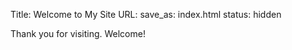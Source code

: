 Title: Welcome to My Site
URL:
save_as: index.html
status: hidden

Thank you for visiting. Welcome!
